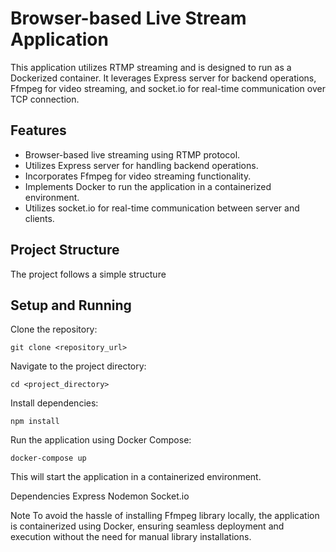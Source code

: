 # Browser-based Live Stream Application

This application utilizes RTMP streaming and is designed to run as a Dockerized container. It leverages Express server for backend operations, Ffmpeg for video streaming, and socket.io for real-time communication over TCP connection.

## Features

- Browser-based live streaming using RTMP protocol.
- Utilizes Express server for handling backend operations.
- Incorporates Ffmpeg for video streaming functionality.
- Implements Docker to run the application in a containerized environment.
- Utilizes socket.io for real-time communication between server and clients.

## Project Structure

The project follows a simple structure

## Setup and Running

Clone the repository:
```
git clone <repository_url>
```

Navigate to the project directory:
```
cd <project_directory>
```

Install dependencies:
```
npm install
```

Run the application using Docker Compose:
```
docker-compose up
```

This will start the application in a containerized environment.

Dependencies
Express
Nodemon
Socket.io

Note
To avoid the hassle of installing Ffmpeg library locally, the application is containerized using Docker, ensuring seamless deployment and execution without the need for manual library installations.
